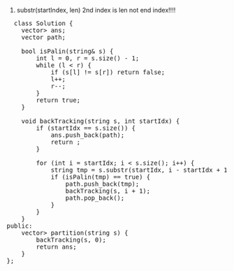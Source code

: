 1. substr(startIndex, len) 2nd index is len not end index!!!!
<pre>
  class Solution {
    vector<vector<string>> ans;
    vector<string> path;

    bool isPalin(string& s) {
        int l = 0, r = s.size() - 1;
        while (l < r) {
            if (s[l] != s[r]) return false;
            l++;
            r--;
        }
        return true;
    }

    void backTracking(string s, int startIdx) {
        if (startIdx == s.size()) {
            ans.push_back(path);
            return ;
        }

        for (int i = startIdx; i < s.size(); i++) {
            string tmp = s.substr(startIdx, i - startIdx + 1);
            if (isPalin(tmp) == true) {
                path.push_back(tmp);
                backTracking(s, i + 1);
                path.pop_back();
            }
        }
    }
public:
    vector<vector<string>> partition(string s) {
        backTracking(s, 0);
        return ans;
    }
};
</pre>
